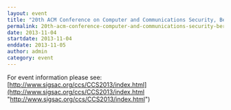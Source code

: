 ```yaml
---
layout: event
title: "20th ACM Conference on Computer and Communications Security, Berlin, Germany"
permalink: 20th-acm-conference-computer-and-communications-security-berlin-germany
date: 2013-11-04
startdate: 2013-11-04
enddate: 2013-11-05
author: admin
category: event
---
```


For event information please see:  
 [http://www.sigsac.org/ccs/CCS2013/index.html](http://www.sigsac.org/ccs/CCS2013/index.html "http://www.sigsac.org/ccs/CCS2013/index.html")

